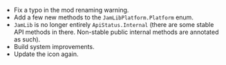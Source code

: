 - Fix a typo in the mod renaming warning.
- Add a few new methods to the `JamLibPlatform.Platform` enum.
- `JamLib` is no longer entirely `ApiStatus.Internal` (there are some stable API methods in there. Non-stable public internal methods are annotated as such).
- Build system improvements.
- Update the icon again.
